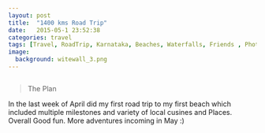 ```yaml
---
layout: post
title:  "1400 kms Road Trip"
date:   2015-05-1 23:52:38
categories: travel
tags: [Travel, RoadTrip, Karnataka, Beaches, Waterfalls, Friends , Photoblog, WeekendDiaries]
image:
  background: witewall_3.png
---
```

<img src="http://i.imgur.com/QbRbdj3.png" alt="">

>The Plan

In the last week of April did my first road trip to my first beach which included multiple milestones and variety of local cusines and Places. Overall Good fun. More adventures incoming in May :)

<img src="http://i.imgur.com/xru78lF.jpg" alt="">
